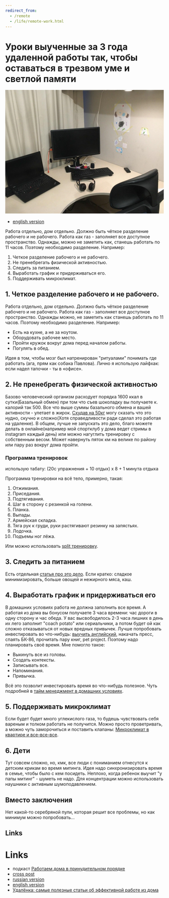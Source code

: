 ```yaml
---
redirect_from:
  - /remote
  - /life/remote-work.html
---
```

# Уроки выученные за 3 года удаленной работы так, чтобы оставаться в трезвом уме и светлой памяти
![remote](assets/remote.jpg?raw=true)

* [english version](remote-work-en.md)

Работа отдельно, дом отдельно. Должно быть чёткое разделение рабочего и не рабочего. Работа как газ - заполняет все доступное пространство. Однажды, можно не заметить как, станешь работать по 11 часов. Поэтому необходимо разделение. Например:

1. Четкое разделение рабочего и не рабочего.
2. Не пренебрегать физической активностью.
3. Следить за питанием.
4. Выработать график и придерживаться его.
5. Поддерживать микроклимат.

## 1. Четкое разделение рабочего и не рабочего.

Работа отдельно, дом отдельно. Должно быть чёткое разделение рабочего и не рабочего. Работа как газ - заполняет все доступное пространство. Однажды можно, не заметить как станешь работать по 11 часов. Поэтому необходимо разделение. Например:

* Есть на кухне, а не за ноутом.
* Оборудовать рабочее место.
* Пройти кружок вокруг дома перед началом работы.
* Погулять в обед.

Идея в том, чтобы мозг был натренирован "ритуалами" понимать где работать (ага, прям как собака Павлова). Лично я использую лайфхак: если надел тапочки - ты в «офисе».

## 2. Не пренебрегать физической активностью

Базово человеческий организм расходует порядка 1600 ккал в сутки(Базальный обмен) при том что съев шоколадку вы получаете к. калорий так 500. Все что выше суммы базального обмена и вашей активности - улетает в жирок. [Схудав на 50кг](how-to-lose-weight-ru.md) могу сказать что это нудно, скучно и сложно(Хотя справедливости ради сделал это работая на удаленке). В общем, лучше не запускать это дело, благо можете делать в онлайне(например мой спортклуб у дома ведет стримы в instagram каждый день) или можно нагуглить тренировку с собственным весом. Может навернуть пяток км на велике по району или пару раз вокруг дома пройти.

### Программа тренировок

использую табату: (20с упражнения + 10 отдых) х  8 + 1 минута отдыха

Программа тренировки на всё тело, примерно, такая:

1. Отжимания.
2. Приседания.
3. Подтягивания.
4. Шаг в сторону с резинкой на голени.
5. Планка.
6. Выпады.
7. Армейская складка.
8. Тяга рук к груди, руки растягивают резинку на запястьях.
9. Лодочка.
10. Подъемы ног лёжа.

Или можно использовать [split тренировку](workout-split.md).

## 3. Следить за питанием

Есть отдельная [статья про это дело](how-to-lose-weight-ru.md). Если кратко: сладкое минимизировать, больше овощей и нежирного мяса, каш.

## 4. Выработать график и придерживаться его

В домашних условиях работа не должна заполнить все время. А работая из дома вы бонусом получаете 3 часа времени: час дороги в одну сторону и час обеда. У вас высвободилось 2-3 часа лишних в день их лего заполнит "coach potato" или сериальчики, а потом будет ой как сложно отказываться от новых вредных привычек. Лучше попробовать инвестировать во что-нибудь: [выучить английский](how-to-english-ru.md), накачать пресс, спаять БК-86, прочитать пару книг, pet project. Поэтому надо планировать своё время. Мне помогло такое:

* Выкинуть все из головы.
* Создать контексты.
* Записывать все.
* Напоминания.
* Привычка.

Всё это позволит инвестировать время во что-нибудь полезное. Чуть подробней в [тайм менеджмент в домашних условиях](time-management-irl-ru.md).

## 5. Поддерживать микроклимат

Если будет будет много углекислого газа, то будешь чувствовать себя вареным и толком работать не получится. Можно просто проветривать, а можно чуть заморочиться и поставить клапаны: [Микроклимат в квартире и все-все-все](microclimate.md).

## 6. Дети

Тут совсем сложно, но, кмк, все люди с пониманием отнесутся к детским крикам во время митинга. Идея надо синхронизировать время в семье, чтобы было с кем посидеть. Неплохо, когда ребенок выучит "у папы митинг" - шуметь не надо. Для концентрации можно использовать наушники с активным шумоподавлением.

## Вместо заключения

Нет какой-то серебряной пули, которая решит все проблемы, но как минимум можно попробовать...

## Links

# Links
* подкаст [Работаем дома в принудительном порядке](https://github.com/nsfw-podcasts/nsfw-coin/blob/master/episodes/01.md)
* [cross post](https://habr.com/en/post/494238/)
* [russian version](remote-work-ru.md)
* [english version](remote-work-en.md)
* [Удалёнка: самые полезные статьи об эффективной работе из дома](https://habr.com/en/company/habr/blog/494082/)
